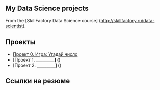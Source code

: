 ## My Data Science projects

From the [SkillFactory Data Science course] (http://skillfactory.ru/data-scientist).

## Проекты

* [Проект 0. Игра: Угадай число](https://github.com/IRM23/DS_study2/project_0)
* [Проект 1. _____________] (____)
* [Проект 2. _____________] (____)

## Ссылки на резюме